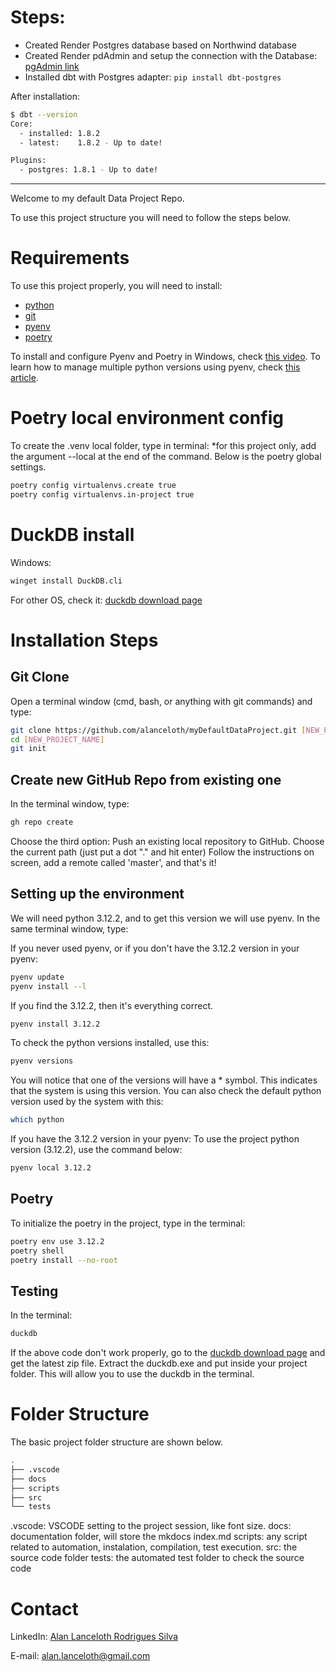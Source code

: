 # Steps:
- Created Render Postgres database based on Northwind database
- Created Render pdAdmin and setup the connection with the Database: [pgAdmin link](https://pgadmin-nydj.onrender.com/browser/)
- Installed dbt with Postgres adapter: ```pip install dbt-postgres```

After installation:
```bash
$ dbt --version
Core:
  - installed: 1.8.2
  - latest:    1.8.2 - Up to date!

Plugins:
  - postgres: 1.8.1 - Up to date!
```



---------------------------------------
Welcome to my default Data Project Repo.

To use this project structure you will need to follow the steps below.

# Requirements
To use this project properly, you will need to install:
- [python](https://www.python.org/downloads/)
- [git](https://git-scm.com/downloads)
- [pyenv](https://pypi.org/project/pyenv/)
- [poetry](https://python-poetry.org/)

To install and configure Pyenv and Poetry in Windows, check [this video](https://www.youtube.com/watch?v=547Jr26duHQ&pp=ygUgaG93IHRvIGluc3RhbGwgcG9ldHJ5IGluIHdpbmRvd3M%3D).
To learn how to manage multiple python versions using pyenv, check [this article](https://realpython.com/intro-to-pyenv/).

# Poetry local environment config

To create the .venv local folder, type in terminal:
*for this project only, add the argument --local at the end of the command. Below is the poetry global settings.
```bash
poetry config virtualenvs.create true
poetry config virtualenvs.in-project true
```

# DuckDB install
Windows:
```bash
winget install DuckDB.cli
```

For other OS, check it: [duckdb download page](https://duckdb.org/docs/installation/index?version=latest&environment=cli&installer=binary&platform=win)

# Installation Steps

## Git Clone
Open a terminal window (cmd, bash, or anything with git commands) and type:
```bash
git clone https://github.com/alanceloth/myDefaultDataProject.git [NEW_PROJECT_NAME]
cd [NEW_PROJECT_NAME]
git init
```

## Create new GitHub Repo from existing one
In the terminal window, type:
```bash
gh repo create
```
Choose the third option: Push an existing local repository to GitHub.
Choose the current path (just put a dot "." and hit enter)
Follow the instructions on screen, add a remote called 'master', and that's it!

## Setting up the environment
We will need python 3.12.2, and to get this version we will use pyenv.
In the same terminal window, type:

If you never used pyenv, or if you don't have the 3.12.2 version in your pyenv:
```bash
pyenv update
pyenv install --l
```

If you find the 3.12.2, then it's everything correct.
```bash
pyenv install 3.12.2
```

To check the python versions installed, use this:
```bash
pyenv versions
```

You will notice that one of the versions will have a * symbol. This indicates that the system is using this version.
You can also check the default python version used by the system with this:
```bash
which python
```

If you have the 3.12.2 version in your pyenv:
To use the project python version (3.12.2), use the command below:
```bash
pyenv local 3.12.2
```

## Poetry

To initialize the poetry in the project, type in the terminal:
```bash
poetry env use 3.12.2
poetry shell
poetry install --no-root
```


## Testing

In the terminal:
```bash
duckdb
```

If the above code don't work properly, go to the [duckdb download page](https://duckdb.org/docs/installation/index?version=latest&environment=cli&installer=binary&platform=win) and get the latest zip file. Extract the duckdb.exe and put inside your project folder. This will allow you to use the duckdb in the terminal.

# Folder Structure

The basic project folder structure are shown below.
```bash
.
├── .vscode
├── docs
├── scripts
├── src
└── tests
```

.vscode: VSCODE setting to the project session, like font size.
docs: documentation folder, will store the mkdocs index.md
scripts: any script related to automation, instalation, compilation, test execution.
src: the source code folder
tests: the automated test folder to check the source code


# Contact

LinkedIn: [Alan Lanceloth Rodrigues Silva](https://www.linkedin.com/in/alanlanceloth/)

E-mail: [alan.lanceloth@gmail.com](mailto:alan.lanceloth@gmail.com)
